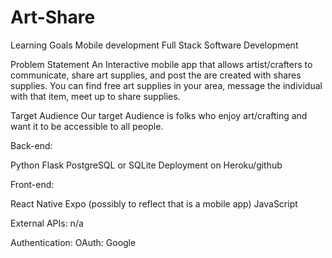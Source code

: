 # Art-Share

Learning Goals
Mobile development
Full Stack Software Development

Problem Statement
An Interactive mobile app that allows artist/crafters to communicate, share art supplies, and post the are created with shares supplies. You can find free art supplies in your area, message the individual with that item, meet up to share supplies. 

Target Audience
Our target Audience is folks who enjoy art/crafting and want it to be accessible to all people. 

Back-end:

Python
Flask
PostgreSQL or SQLite 
Deployment on Heroku/github

Front-end:

React Native
Expo (possibly to reflect that is a mobile app)
JavaScript

External APIs:
n/a
 
Authentication:
OAuth: Google
